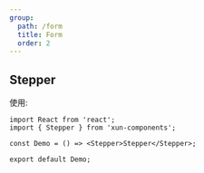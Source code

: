 ```yaml
---
group:
  path: /form
  title: Form
  order: 2
---
```


## Stepper

使用:

```tsx
import React from 'react';
import { Stepper } from 'xun-components';

const Demo = () => <Stepper>Stepper</Stepper>;

export default Demo;
```
